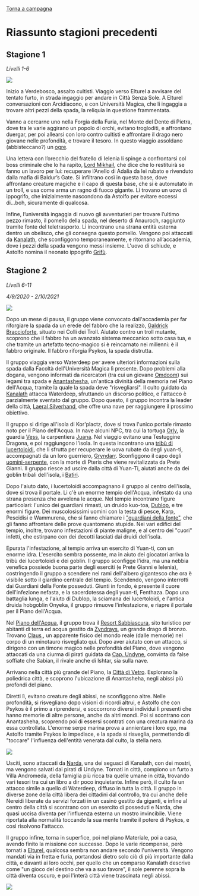 [Torna a campagna](/star/campaign)

# Riassunto stagioni precedenti

## Stagione 1

*Livelli 1-6*

![](https://i.imgur.com/z7FdwdU.jpg)

Inizio a Verdebosco, assalto cultisti. Viaggio verso Elturel a avvisare del tentato furto, in strada ingaggio per andare in Città Senza Sole. A Elturel conversazioni con Arcidiacono, e con Università Magica, che li ingaggia a trovare altri pezzi della spada, la reliquia in questione frammentata. 

Vanno a cercarne uno nella Forgia della Furia, nel Monte del Dente di Pietra, dove tra le varie aggirano un popolo di orchi, evitano trogloditi, e affrontano duergar, per poi allearsi con loro contro cultisti e affrontare il drago nero giovane nelle profondità, e trovare il tesoro. In questo viaggio assoldano (abbisteccano?) un [ogre](npc/hirelings#ogreb).

Una lettera con l’orecchio del fratello di Ielenia li spinge a confrontarsi col boss criminale che lo ha rapito, [Lord Mikhail](npc/elturel#lord-mikhail), che dice che lo restituirà se fanno un lavoro per lui: recuperare l’Anello di Adalia da lei rubato e rivenduto dalla mafia di Baldur’s Gate. Si infiltrano così in questa base, dove affrontano creature magiche e il capo di questa base, che si è automutato in un troll, e usa come arma un ragno di fuoco gigante. Lì trovano un uovo di ippogrifo, che inizialmente nascondono da Astolfo per evitare eccessi di...boh, sicuramente di qualcosa.

Infine, l’università ingaggia di nuovo gli avventurieri per trovare l’ultimo pezzo rimasto, il pomello della spada, nel deserto di Anauroch, raggiunto tramite fonte del teletrasporto. Lì incontrano una strana entità esterna dentro un obelisco, che gli consegna questo pomello. Vengono poi attaccati da [Kanalath](npc/evil#kanalath), che sconfiggono temporaneamente, e ritornano all’accademia, dove i pezzi della spada vengono messi insieme. L'uovo di schiude, e Astolfo nomina il neonato ippogrifo [Grifù](npc/hirelings.md#grifù).

## Stagione 2

*Livelli 6-11*

*4/9/2020 - 2/10/2021*

![](https://i.imgur.com/J9ivhSi.jpg)

Dopo un mese di pausa, il gruppo viene convocato dall'accademia per far riforgiare la spada da un erede del fabbro che la realizzò, [Galdrick Braccioforte](npc/misc#galdrick-braccioforte), situato nei Colli dei Troll. Aiutato contro un troll mutante, scoprono che il fabbro ha un avanzato sistema meccanico sotto casa tua, e che tramite un artefatto tecno-magico si è reincarnato nei millenni: è il fabbro originale. Il fabbro riforgia Psykos, la spada distrutta.

Il gruppo viaggia verso Waterdeep per avere ulteriori informazioni sulla spada dalla Facoltà dell'Università Magica lì presente. Dopo problemi alla dogana, vengono informati da ricercatori (tra cui un giovane [Omdoom](npc/waterdeep.md#uther-omdoom)) sui legami tra spada e [Anantashesha](npc/waterplane#anantashesha), un'antica divinità della memoria nel Piano dell'Acqua, tramite la quale la spada deve "risvegliarsi". Il culto guidato da [Kanalath](npc/evil#kanalath) attacca Waterdeep, sfruttando un discorso politico, e l'attacco è parzialmente sventato dal gruppo. Dopo questo, il gruppo incontra la leader della città, [Laeral Silverhand](npc/waterdeep.md#laeral-silverhand), che offre una nave per raggiungere il prossimo obiettivo.

Il gruppo si dirige all'isola di Kor'plactz, dove si trova l'unico portale rimasto noto per il Piano dell'Acqua. In nave alcuni NPC, tra cui la tortuga [Orly](npc/hirelings.md#orly-skiffback), la guardia [Vess](npc/hirelings.md#vess-jouvevau), la carpentiera [Juana](npc/hirelings.md#juana-diaz). Nel viaggio evitano una Testuggine Dragona, e poi raggiungono l'isola. In questa incontrano una [tribù di lucertoloidi](npc/korplactz.md#tribù-della-palude), che li sfrutta per recuperare le uova rubate da degli yuan-ti, accompagnati da un loro guerriero, [Gryndarr](pg#gryndarr). Sconfiggono il capo degli [uomini-serpente](npc/korplactz.md#dazas), con la morte di Pteris che viene revitalizzata da Prete Gianni. Il gruppo riesce ad uscire dalla città di Yuan-Ti, aiutati anche da dei goblin tribali dell'isola, i [Batiri](npc/korplactz.md#batiri).

Dopo l'aiuto dato, i lucertoloidi accompagnano il gruppo al centro dell'isola, dove si trova il portale. Li c'è un enorme tempio dell'Acqua, infestato da una strana presenza che avvelena le acque. Nel tempio incontrano figure particolari: l'unico dei guardiani rimasti, un druido kuo-toa, [Dublop](npc/korplactz.md#dublop), e tre enormi figure. Dei muscolosissimi uomini con la testa di pesce, Karp, Pescidisi e Wammurena, che si fanno chiamare i ["guardiani della fonte"](npc/korplactz.md#karp), che gli fanno affrontare delle prove quantomeno stupide. Nei vari edifici del tempio, inoltre, trovano infestazioni di piante maligne, e al centro dei "cuori" infetti, che estirpano con dei decotti lasciati dai druidi dell'isola.

Epurata l'infestazione, al tempio arriva un esercito di Yuan-ti, con un enorme idra. L'esercito sembra possente, ma in aiuto dei giocatori arriva la tribù dei lucertoloidi e dei goblin. Il gruppo sconfigge l'idra, ma una nebbia venefica possiede buona parte degli eserciti (e Prete Gianni e Ielenia), costringendo il gruppo a scendere nei rami dell'albero gigantesco che ora è visibile sotto il giardino centrale del tempio. Scendendo, vengono interrotti dai Guardiani della Fonte posseduti. Giunti in fondo, è presente il cuore dell'infezione nefasta, e la sacerdotessa degli yuan-ti, Fenthaza. Dopo una battaglia lunga, e l'aiuto di Dublop, la sciamana dei lucertoloidi, e l'antica druida hobgoblin Onyeka, il gruppo rimuove l'infestazione, e riapre il portale per il Piano dell'Acqua.

Nel [Piano dell'Acqua](luoghi#piano-dellacqua-e-correlate), il gruppo trova il [Resort Sabbiascura](luoghi#resort-fluttuante-sabbiascura), sito turistico per abitanti di terra ed acqua gestito da [Zyndrays](npc/waterplane.md#zyndrays), un grande drago di bronzo. Trovano [Claus ](npc/waterplane.md#claus-schroeder), un apparente fisico del mondo reale (dalle memorie) nel corpo di un minotauro risvegliato qui. Dopo aver aiutato con un attacco, si dirigono con un timone magico nelle profondità del Piano, dove vengono attaccati da una ciurma di pirati guidata da [Cap. Undyne](npc/waterplane.md#capitan-undyne), convinta da false soffiate che Sabian, il rivale anche di Ishtar, sia sulla nave.

Arrivano nella città più grande del Piano, la [Città di Vetro](luoghi#città-di-vetro). Esplorano la poliedrica città, e scoprono l'ubicazione di Anantasheha, negli abissi più profondi del piano.

Diretti lì, evitano creature degli abissi, ne sconfiggono altre. Nelle profondità, si risvegliano dopo visioni di ricordi altrui, e Astolfo che con Psykos è il primo a riprendersi, e soccorrono diversi individui lì presenti che hanno memorie di altre persone, anche da altri mondi. Poi si scontrano con Anantasheha, scoprendo poi di essersi scontrati con una creatura marina da essa controllata. L'enorme serpe marina prova a annientare i loro ego, ma Astolfo tramite Psykos lo impedisce, e la spada si risveglia, permettendo di "toccare" l'influenza dell'entità venerata dal culto, la stella nera.

![](https://i.imgur.com/qqCTaSg.jpg)

Usciti, sono attaccati da [Narda](npc/evil.md#narda), una dei seguaci di Kanalath, con dei mostri, ma vengono salvati dai pirati di Undyne. Tornati in città, compiono un furto a Villa Andromeda, della famiglia più ricca tra quelle umane in città, trovando vari tesori tra cui un libro a dir poco inquietante. Infine però, il culto fa un attacco simile a quello di Waterdeep, diffuso in tutta la città. Il gruppo in diverse zone della città libera dei cittadini dal controllo, tra cui anche delle Nereidi liberate da servizi forzati in un casinò gestito da giganti, e infine al centro della città si scontrano con un esercito di posseduti e Narda, che quasi uccisa diventa per l'influenza esterna un mostro invincibile. Viene riportata alla normalità toccando la sua mente tramite il potere di Psykos, e così risolvono l'attacco.

Il gruppo infine, torna in superfice, poi nel piano Materiale, poi a casa, avendo finito la missione con successo. Dopo le varie ricompense, però tornati a [Elturel](luoghi#elturel), qualcosa sembra non andare secondo l'università. Vengono mandati via in fretta e furia, portandosi dietro solo ciò di più importante dalla città, e davanti ai loro occhi, per quello che un comparso Kanalath descrive come "un gioco del destino che va a suo favore", il sole perenne sopra la città diventa oscuro, e poi l'interà città viene trascinata negli abissi.

![](https://slyflourish.com/images/elturel_in_avernus.jpg)
